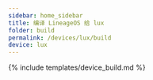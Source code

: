 ```yaml
---
sidebar: home_sidebar
title: 编译 LineageOS 给 lux
folder: build
permalink: /devices/lux/build
device: lux
---
```

{% include templates/device_build.md %}
